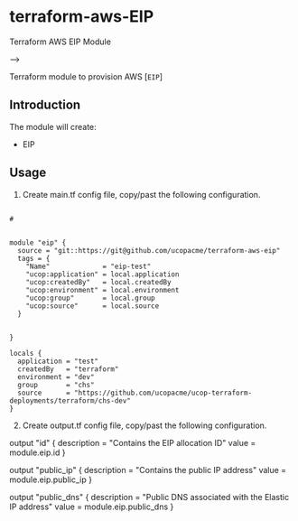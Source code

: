 # terraform-aws-EIP

Terraform AWS EIP Module


-->

Terraform module to provision AWS [`EIP`]



## Introduction

The module will create:

* EIP




## Usage 


1. Create main.tf config file, copy/past the following configuration.


```

#


module "eip" {
  source = "git::https://git@github.com/ucopacme/terraform-aws-eip"
  tags = {
    "Name"             = "eip-test"
    "ucop:application" = local.application
    "ucop:createdBy"   = local.createdBy
    "ucop:environment" = local.environment
    "ucop:group"       = local.group
    "ucop:source"      = local.source
  }


}

locals {
  application = "test"
  createdBy   = "terraform"
  environment = "dev"
  group       = "chs"
  source      = "https://github.com/ucopacme/ucop-terraform-deployments/terraform/chs-dev"
}

```

2. Create output.tf config file, copy/past the following configuration.


output "id" {
  description = "Contains the EIP allocation ID"
  value       = module.eip.id
}

output "public_ip" {
  description = "Contains the public IP address"
  value       = module.eip.public_ip
}

output "public_dns" {
  description = "Public DNS associated with the Elastic IP address"
  value       = module.eip.public_dns
}

